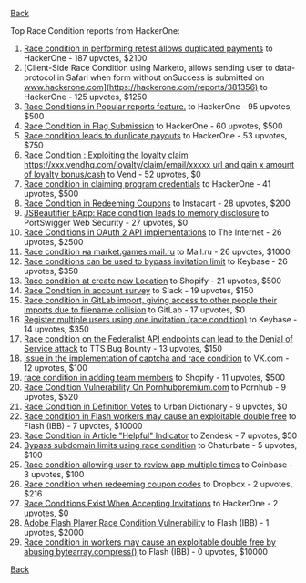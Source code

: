 [Back](../README.md)

Top Race Condition reports from HackerOne:

1. [Race condition in performing retest allows duplicated payments](https://hackerone.com/reports/429026) to HackerOne - 187 upvotes, $2100
2. [Client-Side Race Condition using Marketo, allows sending user to data-protocol in Safari when form without onSuccess is submitted on www.hackerone.com](https://hackerone.com/reports/381356) to HackerOne - 125 upvotes, $1250
3. [Race Conditions in Popular reports feature.](https://hackerone.com/reports/146845) to HackerOne - 95 upvotes, $500
4. [Race Condition in Flag Submission](https://hackerone.com/reports/454949) to HackerOne - 60 upvotes, $500
5. [Race condition leads to duplicate payouts](https://hackerone.com/reports/220445) to HackerOne - 53 upvotes, $750
6. [Race Condition : Exploiting the loyalty claim https://xxx.vendhq.com/loyalty/claim/email/xxxxx url and gain x amount of loyalty bonus/cash](https://hackerone.com/reports/331940) to Vend - 52 upvotes, $0
7. [Race condition in claiming program credentials](https://hackerone.com/reports/488985) to HackerOne - 41 upvotes, $500
8. [Race Condition in Redeeming Coupons](https://hackerone.com/reports/157996) to Instacart - 28 upvotes, $200
9. [JSBeautifier BApp: Race condition leads to memory disclosure](https://hackerone.com/reports/187134) to PortSwigger Web Security - 27 upvotes, $0
10. [Race Conditions in OAuth 2 API implementations](https://hackerone.com/reports/55140) to The Internet - 26 upvotes, $2500
11. [Race condition на market.games.mail.ru](https://hackerone.com/reports/317557) to Mail.ru - 26 upvotes, $1000
12. [Race conditions can be used to bypass invitation limit](https://hackerone.com/reports/115007) to Keybase - 26 upvotes, $350
13. [Race condition at create new Location](https://hackerone.com/reports/413759) to Shopify - 21 upvotes, $500
14. [Race Condition in account survey](https://hackerone.com/reports/165570) to Slack - 19 upvotes, $150
15. [Race condition in GitLab import, giving access to other people their imports due to filename collision](https://hackerone.com/reports/214028) to GitLab - 17 upvotes, $0
16. [Register multiple users using one invitation (race condition)](https://hackerone.com/reports/148609) to Keybase - 14 upvotes, $350
17. [Race condition on the Federalist API endpoints can lead to the Denial of Service attack](https://hackerone.com/reports/249319) to TTS Bug Bounty - 13 upvotes, $150
18. [Issue in the implementation of captcha and race condition](https://hackerone.com/reports/67562) to VK.com - 12 upvotes, $100
19. [race condition in adding team members](https://hackerone.com/reports/176127) to Shopify - 11 upvotes, $500
20. [Race Condition Vulnerability On Pornhubpremium.com](https://hackerone.com/reports/183624) to Pornhub - 9 upvotes, $520
21. [Race Condition in Definition Votes](https://hackerone.com/reports/152717) to Urban Dictionary - 9 upvotes, $0
22. [Race condition in Flash workers may cause an exploitabl​e double free](https://hackerone.com/reports/37240) to Flash (IBB) - 7 upvotes, $10000
23. [Race Condition in Article "Helpful" Indicator](https://hackerone.com/reports/109485) to Zendesk - 7 upvotes, $50
24. [Bypass subdomain limits using race condition](https://hackerone.com/reports/395351) to Chaturbate - 5 upvotes, $100
25. [Race condition allowing user to review app multiple times](https://hackerone.com/reports/106360) to Coinbase - 3 upvotes, $100
26. [Race condition when redeeming coupon codes](https://hackerone.com/reports/59179) to Dropbox - 2 upvotes, $216
27. [Race Conditions Exist When Accepting Invitations](https://hackerone.com/reports/119354) to HackerOne - 2 upvotes, $0
28. [Adobe Flash Player Race Condition Vulnerability](https://hackerone.com/reports/119657) to Flash (IBB) - 1 upvotes, $2000
29. [Race condition in workers may cause an exploitable double free by abusing bytearray.compress()](https://hackerone.com/reports/47227) to Flash (IBB) - 0 upvotes, $10000


[Back](../README.md)